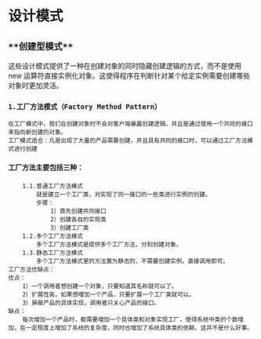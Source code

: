 # 设计模式
## `**创建型模式**`
这些设计模式提供了一种在创建对象的同时隐藏创建逻辑的方式，而不是使用 new 运算符直接实例化对象。这使得程序在判断针对某个给定实例需要创建哪些对象时更加灵活。
### **`1.工厂方法模式（Factory Method Pattern）`**
    在工厂模式中，我们在创建对象时不会对客户端暴露创建逻辑，并且是通过使用一个共同的接口来指向新创建的对象。
    工厂模式适合：凡是出现了大量的产品需要创建，并且具有共同的接口时，可以通过工厂方法模式进行创建
#### 工厂方法主要包括三种：
        1.1.普通工厂方法模式
            就是建立一个工厂类，对实现了同一接口的一些类进行实例的创建。
            步骤：
                1）首先创建共同接口
                2）创建各自的实现类
                3）创建工厂类
        1.2.多个工厂方法模式
            多个工厂方法模式是提供多个工厂方法，分别创建对象。
        1.3.静态工厂方法模式
            多个工厂方法模式里的方法置为静态的，不需要创建实例，直接调用即可。
    工厂方法优缺点：
    优点：
        1）一个调用者想创建一个对象，只要知道其名称就可以了。
        2）扩展性高，如果想增加一个产品，只要扩展一个工厂类就可以。
        3）屏蔽产品的具体实现，调用者只关心产品的接口。
    缺点：
        每次增加一个产品时，都需要增加一个具体类和对象实现工厂，使得系统中类的个数增加，在一定程度上增加了系统的复杂度，同时也增加了系统具体类的依赖。这并不是什么好事。